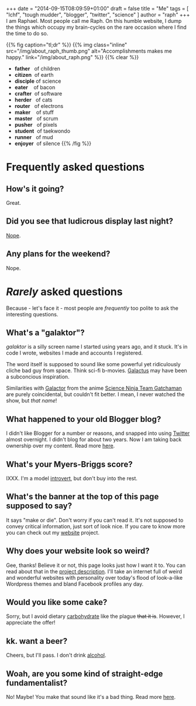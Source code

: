 +++
date = "2014-09-15T08:09:59+01:00"
draft = false
title = "Me"
tags = [ "lchf", "tough mudder", "blogger", "twitter", "science" ]
author = "raph"
+++
I am Raphael. Most people call me Raph. On this humble website, I dump the things which occupy my brain-cycles on the rare occasion where I find the time to do so.

{{% fig caption="tl;dr" %}}
{{% img class="inline" src="/img/about_raph_thumb.png" alt="Accomplishments makes me happy." link="/img/about_raph.png" %}}
{{% clear %}}
* **father**&nbsp;&nbsp;&nbsp;of children
* **citizen**&nbsp;&nbsp;of earth
* **disciple**&nbsp;of science
* **eater**&nbsp;&nbsp;&nbsp;&nbsp;of bacon
* **crafter**&nbsp;&nbsp;of software
* **herder**&nbsp;&nbsp;&nbsp;of cats
* **router**&nbsp;&nbsp;&nbsp;of electrons
* **maker**&nbsp;&nbsp;&nbsp;&nbsp;of stuff
* **master**&nbsp;&nbsp;&nbsp;of scrum
* **pusher**&nbsp;&nbsp;&nbsp;of pixels
* **student**&nbsp;&nbsp;of taekwondo
* **runner**&nbsp;&nbsp;&nbsp;of mud
* **enjoyer**&nbsp;&nbsp;of silence
{{% /fig %}}

# Frequently asked questions
## How's it going?
Great.

## Did you see that ludicrous display last night?
[Nope](https://www.youtube.com/watch?v=gWJIQm9qH-w).

## Any plans for the weekend?
Nope.

# *Rarely* asked questions
Because - let's face it - most people are *frequently* too polite to ask the interesting questions.

## What's a "galaktor"?
*galaktor* is a silly screen name I started using years ago, and it stuck. It's in code I wrote, websites I made and accounts I registered.

The word itself is supposed to sound like some powerful yet ridiculously cliche bad guy from space. Think sci-fi b-movies. [Galactus](https://en.wikipedia.org/wiki/Galactus) may have been a subconcious inspiration.

Similarities with [Galactor](https://en.wikipedia.org/wiki/Galactor) from the anime [Science Ninja Team Gatchaman](https://en.wikipedia.org/wiki/Science_Ninja_Team_Gatchaman) are purely coincidental, but couldn't fit better. I mean, I never watched the show, but *that name*!

## What happened to your old Blogger blog?
I didn't like Blogger for a number or reasons, and snapped into using [Twitter](https://twitter.com/estraph) almost overnight. I didn't blog for about two years. Now I am taking back ownership over my content. Read more [here](/on/blogging/).

## What's your Myers-Briggs score?
IXXX. I'm a model [introvert](/on/introverts/), but don't buy into the rest.

## What's the banner at the top of this page supposed to say?
It says "make or die". Don't worry if you can't read it. It's not supposed to convey critical information, just sort of look nice. If you care to know more you can check out my [website](/project/website) project.

## Why does your website look so weird?
Gee, thanks! Believe it or not, this page looks just how I want it to. You can read about that in the [project description](/project/website/). I'll take an internet full of weird and wonderful websites with personality over today's flood of look-a-like Wordpress themes and bland Facebook profiles any day.

## Would you like some cake?
Sorry, but I avoid dietary [carbohydrate](/on/carbs/) like the plague ~~that it is~~. However, I appreciate the offer!

## kk. want a beer?
Cheers, but I'll pass. I don't drink [alcohol](/on/alcohol/).

## Woah, are you some kind of straight-edge fundamentalist?
No! Maybe! You make that sound like it's a bad thing. Read more [here](/on/scepticism/).
